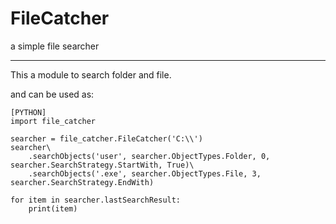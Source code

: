 # FileCatcher
a simple file searcher

---

This a module to search folder and file.

and can be used as:

    [PYTHON]
    import file_catcher

    searcher = file_catcher.FileCatcher('C:\\')
    searcher\
        .searchObjects('user', searcher.ObjectTypes.Folder, 0, searcher.SearchStrategy.StartWith, True)\
        .searchObjects('.exe', searcher.ObjectTypes.File, 3, searcher.SearchStrategy.EndWith)

    for item in searcher.lastSearchResult:
        print(item)